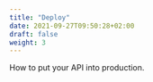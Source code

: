 ```yaml
---
title: "Deploy"
date: 2021-09-27T09:50:28+02:00
draft: false
weight: 3
---
```


How to put your API into production.
